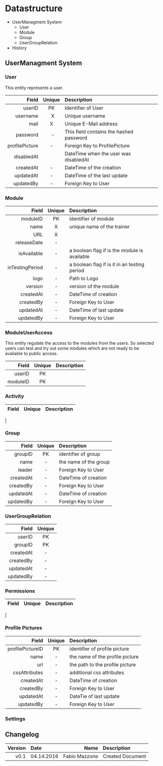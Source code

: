 # Datastructure

- UserManagment System
  - User
  - Module
  - Group
  - UserGroupRelation
- History


## UserManagment System

### User
This entity represents a user.

| Field           | Unique | Description                              |
|----------------:|:------:|:-----------------------------------------|
| userID          |   PK   | Identifier of User                       |
| username        |   X    | Unique username                          |
| mail            |   X    | Unique E-Mail address                    |
| password        |   -    | This field contains the hashed password  |
| profilePicture  |   -    | Foreign Key to ProfilePicture            |
| disabledAt      |        | DateTime when the user was disabledAt    |
| createdAt       |   -    | DateTime of the creation                 |
| updatedAt       |   -    | DateTime of the last update              |
| updatedBy       |   -    | Foreign Key to User                      |

### Module
| Field             | Unique  | Description                                   |
|------------------:|:-------:|:----------------------------------------------|
| moduleID          |   PK    | identifier of module                          |
| name              |   X     | unique name of the trainer                    |
| URL               |   X     |                                               |
| releaseDate       |   -     |                                               |
| isAvailable       |   -     | a boolean flag if is the module is available  |
| inTestingPeriod   |   -     | a boolean flag if is it in an testing period  |
| logo              |   -     | Path to Logo                                  |
| version           |   -     | version of the module                         |
| createdAt         |   -     | DateTime of creation                          |
| createdBy         |   -     | Foreign Key to User                           |
| updatedAt         |   -     | DateTime of last update                       |
| updatedBy         |   -     | Foreign Key to User                           |

### ModuleUserAccess
This entity regulate the access to the modules from the users.
So selected users can test and try out some modules which are not ready to be available to public access.

| Field             | Unique  | Description |
|------------------:|:-------:|:------------|
| userID            |   PK    |
| moduleID          |   PK    |

### Activity
| Field             | Unique  | Description |
|------------------:|:-------:|:------------|
|

### Group
| Field           | Unique  | Description           |
|----------------:|:-------:|:----------------------|
| groupID         |   PK    | identifier of group   |
| name            |   -     | the name of the group |
| leader          |   -     | Foreign Key to User   |
| createdAt       |   -     | DateTime of creation  |
| createdBy       |   -     | Foreign Key to User   |
| updatedAt       |   -     | DateTime of creation  |
| updatedBy       |   -     | Foreign Key to User   |



### UserGroupRelation
| Field           | Unique |
|----------------:|:------:|
| userID          |   PK   |
| groupID         |   PK   |
| createdAt       |   -    |
| createdBy       |   -    |
| updatedAt       |   -    |
| updatedBy       |   -    |

### Permissions
| Field           | Unique  | Description     |
|----------------:|:-------:|:----------------|
|


### Profile Pictures
| Field             | Unique  | Description                     |
|------------------:|:-------:|:--------------------------------|
| profilePictureID  |   PK    | identifier of profile picture   |
| name              |   -     | the name of the profile picture |
| url               |   -     | the path to the profile picture |
| cssAttributes     |   -     | additional css attributes       |
| createdAt         |   -     | DateTime of creation            |
| createdBy         |   -     | Foreign Key to User             |
| updatedAt         |   -     | DateTie of last update          |
| updatedBy         |   -     | Foreign Key to User             |

### Settings



## Changelog

| Version |    Date    |      Name     |               Description             |
|--------:|:-----------|--------------:|:--------------------------------------|
| v0.1    | 04.14.2016 | Fabio Mazzone | Created Document                      |
